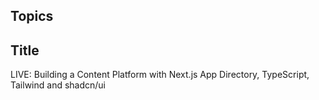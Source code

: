 ## Topics

## Title

LIVE: Building a Content Platform with Next.js App Directory, TypeScript, Tailwind and shadcn/ui
